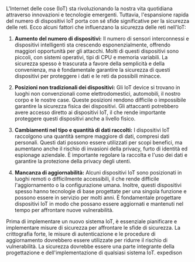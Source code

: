 L'Internet delle cose (IoT) sta rivoluzionando la nostra vita quotidiana attraverso innovazioni e tecnologie emergenti. Tuttavia, l'espansione rapida del numero di dispositivi IoT porta con sé sfide significative per la sicurezza delle reti. Ecco alcuni fattori che influenzano la sicurezza delle reti nell'IoT:

1. **Aumento del numero di dispositivi:** Il numero di sensori interconnessi e dispositivi intelligenti sta crescendo esponenzialmente, offrendo maggiori opportunità per gli attacchi. Molti di questi dispositivi sono piccoli, con sistemi operativi, tipi di CPU e memoria variabili. La sicurezza spesso è trascurata a favore della semplicità e della convenienza, ma è fondamentale garantire la sicurezza di questi dispositivi per proteggere i dati e le reti da possibili minacce.
    
2. **Posizioni non tradizionali dei dispositivi:** Gli IoT device si trovano in luoghi non convenzionali come elettrodomestici, automobili, il nostro corpo e le nostre case. Queste posizioni rendono difficile o impossibile garantire la sicurezza fisica dei dispositivi. Gli attaccanti potrebbero avere accesso diretto ai dispositivi IoT, il che rende importante proteggere questi dispositivi anche a livello fisico.
    
3. **Cambiamenti nel tipo e quantità di dati raccolti:** I dispositivi IoT raccolgono una quantità sempre maggiore di dati, compresi dati personali. Questi dati possono essere utilizzati per scopi benefici, ma aumentano anche il rischio di invasioni della privacy, furto di identità ed espionage aziendale. È importante regolare la raccolta e l'uso dei dati e garantire la protezione della privacy degli utenti.
    
4. **Mancanza di aggiornabilità:** Alcuni dispositivi IoT sono posizionati in luoghi remoti o difficilmente accessibili, il che rende difficile l'aggiornamento o la configurazione umana. Inoltre, questi dispositivi spesso hanno tecnologie di base progettate per una singola funzione e possono essere in servizio per molti anni. È fondamentale progettare dispositivi IoT in modo che possano essere aggiornati e mantenuti nel tempo per affrontare nuove vulnerabilità.
    

Prima di implementare un nuovo sistema IoT, è essenziale pianificare e implementare misure di sicurezza per affrontare le sfide di sicurezza. La crittografia forte, le misure di autenticazione e le procedure di aggiornamento dovrebbero essere utilizzate per ridurre il rischio di vulnerabilità. La sicurezza dovrebbe essere una parte integrante della progettazione e dell'implementazione di qualsiasi sistema IoT.
 expedison 